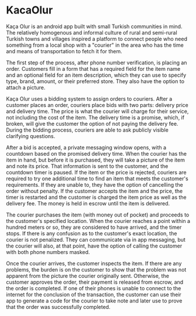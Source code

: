 # KacaOlur

Kaça Olur is an android app built with small Turkish communities in mind. The relatively homogenous and informal culture
of rural and semi-rural Turkish towns and villages inspired a platform to connect people who need something from a local 
shop with a "courier" in the area who has the time and means of transportation to fetch it for them.

The first step of the process, after phone number verification, is placing an order. Customers fill in a form that has a 
required field for the item name and an optional field for an item description, which they can use to specify type, brand, 
amount, or their preferred store. They also have the option to attach a picture.

Kaça Olur uses a bidding system to assign orders to couriers. After a customer places an order, couriers place bids with two 
parts: delivery price and delivery time. The price is what the courier will charge for their service, not including the cost 
of the item. The delivery time is a promise, which, if broken, will give the customer the option of not paying the delivery 
fee. During the bidding process, couriers are able to ask publicly visible clarifying questions. 

After a bid is accepted, a private messaging window opens, with a countdown based on the promised delivery time. When the 
courier has the item in hand, but before it is purchased, they will take a picture of the item and note its price. That 
information is sent to the customer, and the countdown timer is paused. If the item or the price is rejected, couriers are 
required to try one additional time to find an item that meets the customer's requirements. If they are unable to, they have 
the option of cancelling the order without penalty. If the customer accepts the item and the price, the timer is restarted and 
the customer is charged the item price as well as the delivery fee. The money is held in escrow until the item is delivered. 

The courier purchases the item (with money out of pocket) and proceeds to the customer's specified location. When the courier 
reaches a point within a hundred meters or so, they are considered to have arrived, and the timer stops. If there is any 
confusion as to the customer's exact location, the courier is not penalized. They can communicate via in app messaging, but the
courier will also, at that point, have the option of calling the customer with both phone numbers masked.

Once the courier arrives, the customer inspects the item. If there are any problems, the burden is on the customer to show that
the problem was not apparent from the picture the courier originally sent. Otherwise, the customer approves the order, their 
payment is released from escrow, and the order is completed. If one of their phones is unable to connect to the internet for
the conclusion of the transaction, the customer can use their app to generate a code for the courier to take note and later use
to prove that the order was successfully completed. 
